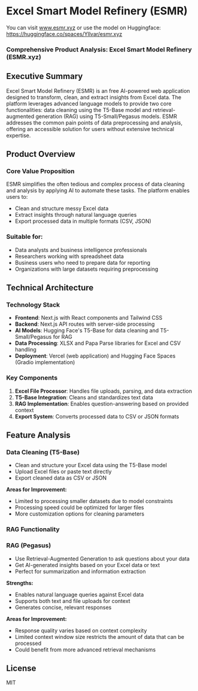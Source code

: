 # Excel Smart Model Refinery (ESMR)

You can visit www.esmr.xyz or use the model on Huggingface: https://huggingface.co/spaces/Yllvar/esmr.xyz

### Comprehensive Product Analysis: Excel Smart Model Refinery (ESMR.xyz)

## Executive Summary

Excel Smart Model Refinery (ESMR) is an free AI-powered web application designed to transform, clean, and extract insights from Excel data. The platform leverages advanced language models to provide two core functionalities: data cleaning using the T5-Base model and retrieval-augmented generation (RAG) using T5-Small/Pegasus models. ESMR addresses the common pain points of data preprocessing and analysis, offering an accessible solution for users without extensive technical expertise.

## Product Overview

### Core Value Proposition

ESMR simplifies the often tedious and complex process of data cleaning and analysis by applying AI to automate these tasks. The platform enables users to:

- Clean and structure messy Excel data
- Extract insights through natural language queries
- Export processed data in multiple formats (CSV, JSON)


### Suitable for:

- Data analysts and business intelligence professionals
- Researchers working with spreadsheet data
- Business users who need to prepare data for reporting
- Organizations with large datasets requiring preprocessing


## Technical Architecture

### Technology Stack

- **Frontend**: Next.js with React components and Tailwind CSS
- **Backend**: Next.js API routes with server-side processing
- **AI Models**: Hugging Face's T5-Base for data cleaning and T5-Small/Pegasus for RAG
- **Data Processing**: XLSX and Papa Parse libraries for Excel and CSV handling
- **Deployment**: Vercel (web application) and Hugging Face Spaces (Gradio implementation)


### Key Components

1. **Excel File Processor**: Handles file uploads, parsing, and data extraction
2. **T5-Base Integration**: Cleans and standardizes text data
3. **RAG Implementation**: Enables question-answering based on provided context
4. **Export System**: Converts processed data to CSV or JSON formats


## Feature Analysis

### Data Cleaning (T5-Base)
- Clean and structure your Excel data using the T5-Base model
- Upload Excel files or paste text directly
- Export cleaned data as CSV or JSON

**Areas for Improvement:**

- Limited to processing smaller datasets due to model constraints
- Processing speed could be optimized for larger files
- More customization options for cleaning parameters


### RAG Functionality

### RAG (Pegasus)
- Use Retrieval-Augmented Generation to ask questions about your data
- Get AI-generated insights based on your Excel data or text
- Perfect for summarization and information extraction


**Strengths:**

- Enables natural language queries against Excel data
- Supports both text and file uploads for context
- Generates concise, relevant responses

**Areas for Improvement:**

- Response quality varies based on context complexity
- Limited context window size restricts the amount of data that can be processed
- Could benefit from more advanced retrieval mechanisms
  
## License
MIT
